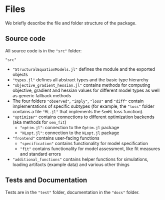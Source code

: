 # Files

We briefly describe the file and folder structure of the package.

## Source code

All source code is in the `"src"` folder:

`"src"`
- `"StructuralEquationModels.jl"` defines the module and the exported objects
- `"types.jl"` defines all abstract types and the basic type hierarchy
- `"objective_gradient_hessian.jl"` contains methods for computing objective, gradient and hessian values for different model types as well as generic fallback methods
- The four folders `"observed"`, `"imply"`, `"loss"` and `"diff"` contain implementations of specific subtypes (for example, the `"loss"` folder contains a file `"ML.jl"` that implements the `SemML` loss function).
- `"optimizer"` contains connections to different optimization backends (aka methods for `sem_fit`)
    - `"optim.jl"`: connection to the `Optim.jl` package
    - `"NLopt.jl"`: connection to the `NLopt.jl` package
- `"frontend"` contains user-facing functions
    - `"specification"` contains functionality for model specification
    - `"fit"` contains functionality for model assessment, like fit measures and standard errors
- `"additional_functions"` contains helper functions for simulations, loading artifacts (example data) and various other things

## Tests and Documentation

Tests are in the `"test"` folder, documentation in the `"docs"` folder.